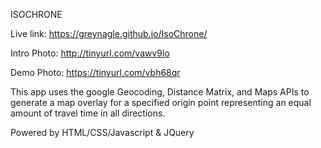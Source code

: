 ISOCHRONE

Live link: https://greynagle.github.io/IsoChrone/

Intro Photo: http://tinyurl.com/vawv9lo

Demo Photo: https://tinyurl.com/vbh68qr

This app uses the google Geocoding, Distance Matrix, and Maps APIs to generate a 
map overlay for a specified origin point representing an equal amount of travel time 
in all directions.

Powered by HTML/CSS/Javascript & JQuery

